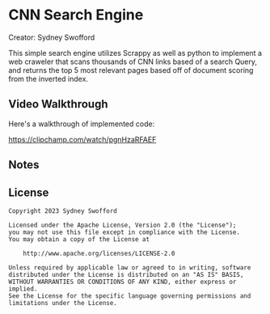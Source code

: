 # CNN Search Engine

Creator: Sydney Swofford

This simple search engine utilizes Scrappy as well as python to implement 
a web craweler that scans thousands of CNN links based of a search Query, and returns the top
5 most relevant pages based off of document scoring from the inverted index. 

## Video Walkthrough

Here's a walkthrough of implemented code:

https://clipchamp.com/watch/pgnHzaRFAEF

## Notes


## License

    Copyright 2023 Sydney Swofford

    Licensed under the Apache License, Version 2.0 (the "License");
    you may not use this file except in compliance with the License.
    You may obtain a copy of the License at

        http://www.apache.org/licenses/LICENSE-2.0

    Unless required by applicable law or agreed to in writing, software
    distributed under the License is distributed on an "AS IS" BASIS,
    WITHOUT WARRANTIES OR CONDITIONS OF ANY KIND, either express or implied.
    See the License for the specific language governing permissions and
    limitations under the License.
